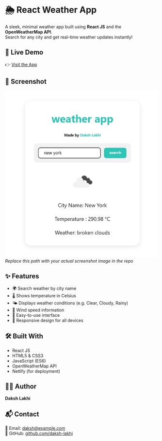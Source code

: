 # 🌦️ React Weather App

A sleek, minimal weather app built using **React JS** and the **OpenWeatherMap API**.  
Search for any city and get real-time weather updates instantly!

## 🔗 Live Demo

👉 [Visit the App](https://reactjs-weather-app-dl.netlify.app)

## 📸 Screenshot

![Weather App Screenshot](./screenshot.png)  
*Replace this path with your actual screenshot image in the repo*

## ✨ Features

- 🌍 Search weather by city name
- 🌡️ Shows temperature in Celsius
- 🌤️ Displays weather conditions (e.g. Clear, Cloudy, Rainy)
- 💨 Wind speed information
- 🧭 Easy-to-use interface
- 📱 Responsive design for all devices

## 🛠️ Built With

- React JS
- HTML5 & CSS3
- JavaScript (ES6)
- OpenWeatherMap API
- Netlify (for deployment)

## 👨‍💻 Author

**Daksh Lakhi**  

## 📬 Contact

📧 Email: [daksh@example.com](mailto:dakshlakhi01@gmail.com)  
🔗 GitHub: [github.com/daksh-lakhi](https://github.com/daksh-lakhi)
